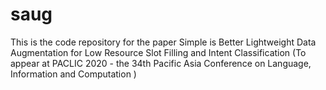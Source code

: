 # saug
This is the code repository for the paper Simple is Better Lightweight Data Augmentation for Low Resource Slot Filling and Intent Classification (To appear at PACLIC 2020 - the 34th Pacific Asia Conference on Language, Information and Computation )
